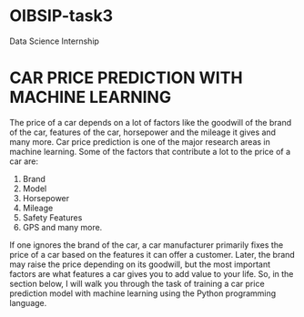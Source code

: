 # OIBSIP-task3
Data Science Internship
# CAR PRICE PREDICTION WITH MACHINE LEARNING
The price of a car depends on a lot of factors like the goodwill of the brand of the car,
features of the car, horsepower and the mileage it gives and many more. Car price
prediction is one of the major research areas in machine learning.
Some of the factors that contribute a lot to the price of a car are:

1. Brand
2. Model
3. Horsepower
4. Mileage
5. Safety Features
6. GPS and many more.

If one ignores the brand of the car, a car manufacturer primarily fixes the price of a car based on the features it can offer a customer. Later, the brand may raise the price depending on its goodwill, but the most important factors are what features a car gives you to add value to your life. So, in the section below, I will walk you through the task of training a car price prediction model with machine learning using the Python programming language.
